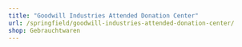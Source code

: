 ```yaml
---
title: "Goodwill Industries Attended Donation Center"
url: /springfield/goodwill-industries-attended-donation-center/
shop: Gebrauchtwaren
---
```


